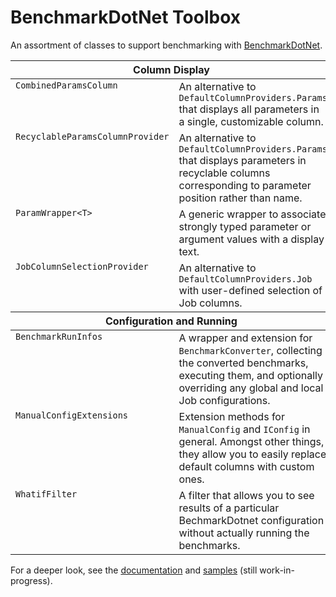 # BenchmarkDotNet Toolbox

An assortment of classes to support benchmarking with [BenchmarkDotNet](https://github.com/dotnet/BenchmarkDotNet).

<table>
  <thead><tr>
    <th colspan=2>Column Display</th>
  </tr></thead>
  <tbody><tr valign=top>
    <td><code>CombinedParamsColumn</code></td>
    <td>An alternative to <code>DefaultColumnProviders.Params</code> that displays all parameters in a single, customizable column.</td>
  </tr>
  <tr valign=top>
    <td><code>RecyclableParamsColumnProvider</code></td>
    <td>An alternative to <code>DefaultColumnProviders.Params</code> that displays parameters in recyclable columns corresponding to parameter position rather than name.</td>
  </tr>
  <tr valign=top>
    <td><code>ParamWrapper&lt;T&gt;</code></td>
    <td>A generic wrapper to associate strongly typed parameter or argument values with a display text.</td>
  </tr>
  <tr valign=top>
    <td><code>JobColumnSelectionProvider</code></td>
    <td>An alternative to <code>DefaultColumnProviders.Job</code> with user-defined selection of Job columns.</td>
  </tr></tbody>
  <thead><tr>
    <th colspan=2>Configuration and Running</th>
  </tr></thead>
  <tbody><tr valign=top>
    <td><code>BenchmarkRunInfos</code></td>
    <td>A wrapper and extension for <code>BenchmarkConverter</code>, collecting the converted benchmarks, executing them, and optionally overriding any global and local Job configurations.</td>
  </tr>
  <tr valign=top>
    <td><code>ManualConfigExtensions</code></td>
    <td>Extension methods for <code>ManualConfig</code> and <code>IConfig</code> in general. Amongst other things, they allow you to easily replace default columns with custom ones.</td>
  </tr>
  <tr valign=top>
    <td><code>WhatifFilter</code></td>
    <td>A filter that allows you to see results of a particular BechmarkDotnet configuration without actually running the benchmarks.</td>
  </tr></tbody>
</table>

For a deeper look, see the [documentation](https://mawosoft.github.io/BenchmarkDotNetToolbox/) and [samples](https://github.com/mawosoft/BenchmarkDotNetToolbox/tree/master/samples) (still work-in-progress).
